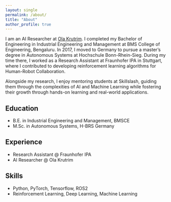 ```yaml
---
layout: single
permalink: /about/
title: "About"
author_profile: true
---
```



I am an AI Researcher at [Ola Krutrim](https://www.olakrutrim.com/). I completed my Bachelor of Engineering in Industrial Engineering and Management at BMS College of Engineering, Bengaluru. In 2017, I moved to Germany to pursue a master’s degree in Autonomous Systems at Hochschule Bonn-Rhein-Sieg. During my time there, I worked as a Research Assistant at Fraunhofer IPA in Stuttgart, where I contributed to developing reinforcement learning algorithms for Human-Robot Collaboration.

Alongside my research, I enjoy mentoring students at Skillslash, guiding them through the complexities of AI and Machine Learning while fostering their growth through hands-on learning and real-world applications.

## Education 
- B.E. in Industrial Engineering and Management, BMSCE
- M.Sc. in Autonomous Systems, H-BRS Germany


## Experience

- Research Assistant @ Fraunhofer IPA
- AI Researcher @ Ola Krutrim

## Skills 
- Python, PyTorch, Tensorflow, ROS2
- Reinforcement Learning, Deep Learning, Machine Learning